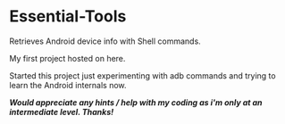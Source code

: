 # Essential-Tools
Retrieves Android device info with Shell commands.

My first project hosted on here.

Started this project just experimenting with adb commands and trying to learn the Android internals now.

<b><i>Would appreciate any hints / help with my coding as i'm only at an intermediate level. Thanks!
